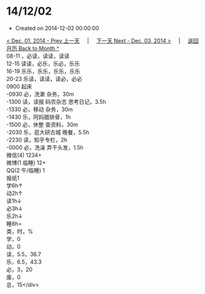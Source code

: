 # 14/12/02

* Created on 2014-12-02 00:00:00

[&lt; Dec. 01, 2014 - Prev 上一天](d01.md)     \|     [下一天 Next - Dec. 03, 2014 &gt;](d03.md)     \|     [返回月历 Back to Month ^](index.md)   
08-11 ，必读，读读，读读  
12-15 读读，必乐，乐必，乐乐  
16-19 乐乐，乐乐，乐乐，乐乐  
20-23 乐读，读读，读必，必必  
0900 起床  
-0930 必，洗漱 杂务，30m  
-1300 读，读报 码农杂志 思考日记，3.5h  
-1330 必，移动 杂务，30m  
-1430 乐，阿妈腊排骨，1h  
-1500 必，休整 查资料，30m  
-2030 乐，逛大研古城 晚餐，5.5h  
-2230 读，知乎专栏，2h  
-0000 必，洗澡 弄干头发，1.5h  
微信\(4\) 1234+  
微博\(1 临睡\) 12+  
QQ\(2 午/临睡\) 1  
报纸1  
学6h↑   
动2h↑   
读1h↓   
必3h↓   
乐2h↓   
睡8h=  
类，时，%  
学，0  
动，0  
读，5.5，36.7  
乐，6.5，43.3  
必，3，20  
废，0  
总，15&lt;/div&gt;

